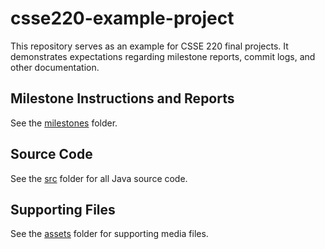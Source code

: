 # csse220-example-project
This repository serves as an example for CSSE 220 final projects. It demonstrates expectations regarding milestone reports, commit logs, and other documentation. 

## Milestone Instructions and Reports
See the [milestones](./milestones/) folder. 

## Source Code
See the [src](./src/) folder for all Java source code. 

## Supporting Files
See the [assets](./assets/) folder for supporting media files. 